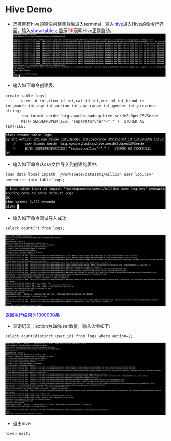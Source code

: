 # Hive Demo

- 选择带有hive的镜像创建集群后进入terminal，输入<font color="blue">hive</font>进入Hive的命令行界面，输入<font color="blue">show tables;</font> 显示<font color="red">OK</font>表明Hive正常启动。
![hive_shell](../images/hive-shell.png "Hive Shell")

- 输入如下命令创建表:
```mysql
create table logs(
       user_id int,item_id int,cat_id int,mer_id int,brand_id int,month int,day int,action int,age_range int,gender int,province string)
       row format serde 'org.apache.hadoop.hive.serde2.OpenCSVSerde' 
       WITH SERDEPROPERTIES( "separatorChar"="," )  STORED AS TEXTFILE; 
```
![hive_create](../images/hive-create.png "创建表")

- 输入如下命令从csv文件导入到创建的表中:
```mysql
load data local inpath '/workspace/dataset1/million_user_log.csv' overwrite into table logs; 
```
![hive_load_data](../images/hive-load-data.png "加载数据")

- 输入如下命令测试导入成功:
```mysql
select count(*) from logs;
```
![hive_select_1](../images/hive-select1.png "查询")

   <font color="blue">返回执行结果为1000000条</font><br/>

- 查询记录：action为2的user数量，输入命令如下:
```mysql 
select count(distinct user_id) from logs where action=2;
```
![hive_select_2](../images/hive-select2.png "统计")

- 退出hive
```
hive> exit;
```